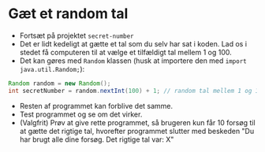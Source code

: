 # Gæt et random tal
- Fortsæt på projektet `secret-number`
- Det er lidt kedeligt at gætte et tal som du selv har sat i koden. Lad os i stedet få computeren til at vælge et tilfældigt tal mellem 1 og 100.
- Det kan gøres med `Random` klassen (husk at importere den med `import java.util.Random;`):
```java
Random random = new Random();
int secretNumber = random.nextInt(100) + 1; // random tal mellem 1 og 100
```
- Resten af programmet kan forblive det samme.
- Test programmet og se om det virker.
- (Valgfrit) Prøv at give rette programmet, så brugeren kun får 10 forsøg til at gætte det rigtige tal, hvorefter programmet slutter med beskeden "Du har brugt alle dine forsøg. Det rigtige tal var: X"